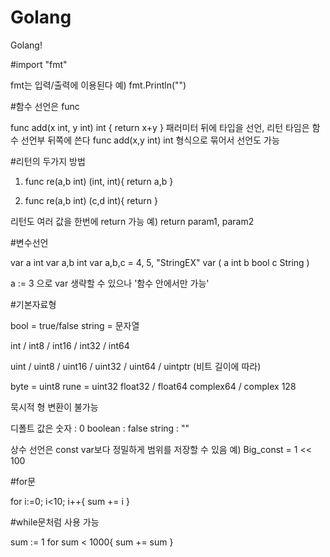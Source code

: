 # Golang
Golang!

#import "fmt"

fmt는 입력/출력에 이용된다
예) fmt.Println("")


#함수 선언은 func

func add(x int, y int) int {
  return x+y
}
패러미터 뒤에 타입을 선언, 리턴 타임은 함수 선언부 뒤쪽에 쓴다
func add(x,y int) int 형식으로 묶어서 선언도 가능



#리턴의 두가지 방법

1. func re(a,b int) (int, int){
    return a,b
    }

2. func re(a,b int) (c,d int){
    return
    }
    
리턴도 여러 값을 한번에 return 가능
예) return param1, param2


#변수선언

var a int
var a,b int
var a,b,c = 4, 5, "StringEX"
var (
  a int
  b bool
  c String
)

a := 3 으로 var 생략할 수 있으나 '함수 안에서만 가능'


#기본자료형

bool = true/false
string = 문자열

int / int8 / int16 / int32 / int64

uint / uint8 / uint16 / uint32 / uint64 / uintptr
(비트 길이에 따라)

byte = uint8
rune = uint32
float32 / float64
complex64 / complex 128

묵시적 형 변환이 불가능

디폴트 값은
숫자 : 0
boolean : false
string : ""

상수 선언은 const
var보다 정밀하게 범위를 저장할 수 있음
예) Big_const = 1 << 100


#for문

for i:=0; i<10; i++{
  sum += i
}

#while문처럼 사용 가능

sum := 1
for sum < 1000{
  sum += sum
}
